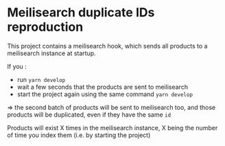 # Meilisearch duplicate IDs reproduction

This project contains a meilisearch hook, which sends all products to a meilisearch instance at startup.

If you :
- run `yarn develop`
- wait a few seconds that the products are sent to meilisearch 
- start the project again using the same command `yarn develop`

=> the second batch of products will be sent to meilisearch too, and those products will be duplicated, even if they have the same `id`

Products will exist X times in the meilisearch instance, X being the number of time you index them (i.e. by starting the project)